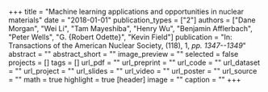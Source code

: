 +++
title = "Machine learning applications and opportunities in nuclear materials"
date = "2018-01-01"
publication_types = ["2"]
authors = ["Dane Morgan", "Wei Li", "Tam Mayeshiba", "Henry Wu", "Benjamin Afflerbach", "Peter Wells", "G. {Robert Odette}", "Kevin Field"]
publication = "In: Transactions of the American Nuclear Society, (118), 1, _pp. 1347--1349_"
abstract = ""
abstract_short = ""
image_preview = ""
selected = false
projects = []
tags = []
url_pdf = ""
url_preprint = ""
url_code = ""
url_dataset = ""
url_project = ""
url_slides = ""
url_video = ""
url_poster = ""
url_source = ""
math = true
highlight = true
[header]
image = ""
caption = ""
+++
